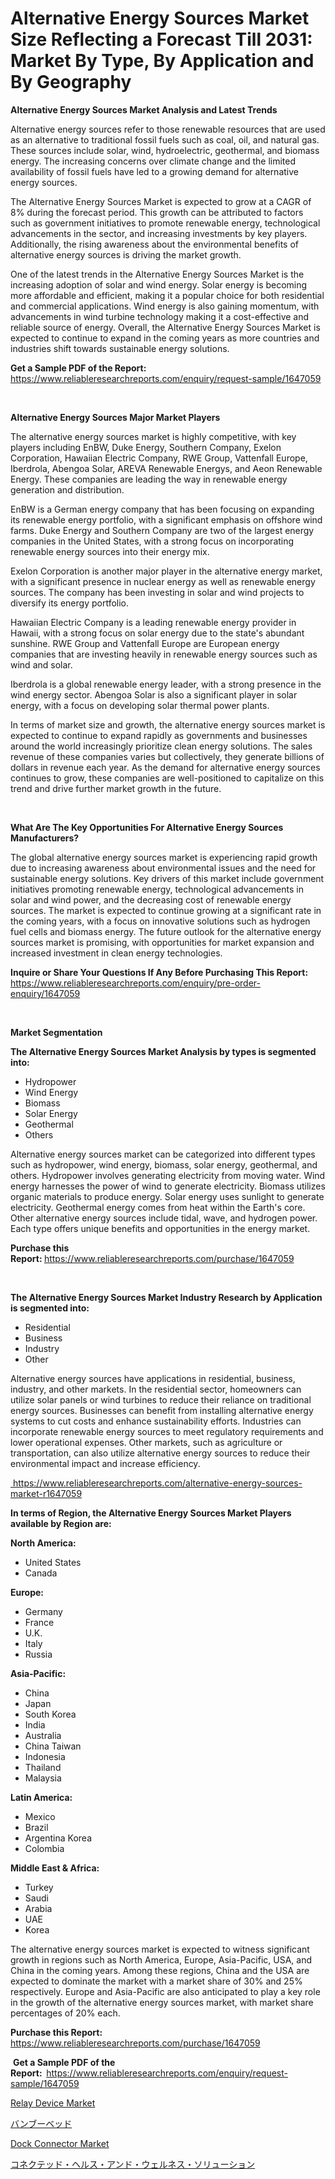 <p><h1>Alternative Energy Sources Market Size Reflecting a Forecast Till 2031: Market By Type, By Application and By Geography</h1></p><p><strong>Alternative Energy Sources Market Analysis and Latest Trends</strong></p>
<p><p>Alternative energy sources refer to those renewable resources that are used as an alternative to traditional fossil fuels such as coal, oil, and natural gas. These sources include solar, wind, hydroelectric, geothermal, and biomass energy. The increasing concerns over climate change and the limited availability of fossil fuels have led to a growing demand for alternative energy sources.</p><p>The Alternative Energy Sources Market is expected to grow at a CAGR of 8% during the forecast period. This growth can be attributed to factors such as government initiatives to promote renewable energy, technological advancements in the sector, and increasing investments by key players. Additionally, the rising awareness about the environmental benefits of alternative energy sources is driving the market growth.</p><p>One of the latest trends in the Alternative Energy Sources Market is the increasing adoption of solar and wind energy. Solar energy is becoming more affordable and efficient, making it a popular choice for both residential and commercial applications. Wind energy is also gaining momentum, with advancements in wind turbine technology making it a cost-effective and reliable source of energy. Overall, the Alternative Energy Sources Market is expected to continue to expand in the coming years as more countries and industries shift towards sustainable energy solutions.</p></p>
<p><strong>Get a Sample PDF of the Report:&nbsp;</strong> <a href="https://www.reliableresearchreports.com/enquiry/request-sample/1647059">https://www.reliableresearchreports.com/enquiry/request-sample/1647059</a></p>
<p>&nbsp;</p>
<p><strong>Alternative Energy Sources Major Market Players</strong></p>
<p><p>The alternative energy sources market is highly competitive, with key players including EnBW, Duke Energy, Southern Company, Exelon Corporation, Hawaiian Electric Company, RWE Group, Vattenfall Europe, Iberdrola, Abengoa Solar, AREVA Renewable Energys, and Aeon Renewable Energy. These companies are leading the way in renewable energy generation and distribution.</p><p>EnBW is a German energy company that has been focusing on expanding its renewable energy portfolio, with a significant emphasis on offshore wind farms. Duke Energy and Southern Company are two of the largest energy companies in the United States, with a strong focus on incorporating renewable energy sources into their energy mix.</p><p>Exelon Corporation is another major player in the alternative energy market, with a significant presence in nuclear energy as well as renewable energy sources. The company has been investing in solar and wind projects to diversify its energy portfolio.</p><p>Hawaiian Electric Company is a leading renewable energy provider in Hawaii, with a strong focus on solar energy due to the state's abundant sunshine. RWE Group and Vattenfall Europe are European energy companies that are investing heavily in renewable energy sources such as wind and solar.</p><p>Iberdrola is a global renewable energy leader, with a strong presence in the wind energy sector. Abengoa Solar is also a significant player in solar energy, with a focus on developing solar thermal power plants.</p><p>In terms of market size and growth, the alternative energy sources market is expected to continue to expand rapidly as governments and businesses around the world increasingly prioritize clean energy solutions. The sales revenue of these companies varies but collectively, they generate billions of dollars in revenue each year. As the demand for alternative energy sources continues to grow, these companies are well-positioned to capitalize on this trend and drive further market growth in the future.</p></p>
<p>&nbsp;</p>
<p><strong>What Are The Key Opportunities For Alternative Energy Sources Manufacturers?</strong></p>
<p><p>The global alternative energy sources market is experiencing rapid growth due to increasing awareness about environmental issues and the need for sustainable energy solutions. Key drivers of this market include government initiatives promoting renewable energy, technological advancements in solar and wind power, and the decreasing cost of renewable energy sources. The market is expected to continue growing at a significant rate in the coming years, with a focus on innovative solutions such as hydrogen fuel cells and biomass energy. The future outlook for the alternative energy sources market is promising, with opportunities for market expansion and increased investment in clean energy technologies.</p></p>
<p><strong>Inquire or Share Your Questions If Any Before Purchasing This Report:</strong> <a href="https://www.reliableresearchreports.com/enquiry/pre-order-enquiry/1647059">https://www.reliableresearchreports.com/enquiry/pre-order-enquiry/1647059</a></p>
<p>&nbsp;</p>
<p><strong>Market Segmentation</strong></p>
<p><strong>The Alternative Energy Sources Market Analysis by types is segmented into:</strong></p>
<p><ul><li>Hydropower</li><li>Wind Energy</li><li>Biomass</li><li>Solar Energy</li><li>Geothermal</li><li>Others</li></ul></p>
<p><p>Alternative energy sources market can be categorized into different types such as hydropower, wind energy, biomass, solar energy, geothermal, and others. Hydropower involves generating electricity from moving water. Wind energy harnesses the power of wind to generate electricity. Biomass utilizes organic materials to produce energy. Solar energy uses sunlight to generate electricity. Geothermal energy comes from heat within the Earth's core. Other alternative energy sources include tidal, wave, and hydrogen power. Each type offers unique benefits and opportunities in the energy market.</p></p>
<p><strong>Purchase this Report:&nbsp;</strong><a href="https://www.reliableresearchreports.com/purchase/1647059">https://www.reliableresearchreports.com/purchase/1647059</a></p>
<p>&nbsp;</p>
<p><strong>The Alternative Energy Sources Market Industry Research by Application is segmented into:</strong></p>
<p><ul><li>Residential</li><li>Business</li><li>Industry</li><li>Other</li></ul></p>
<p><p>Alternative energy sources have applications in residential, business, industry, and other markets. In the residential sector, homeowners can utilize solar panels or wind turbines to reduce their reliance on traditional energy sources. Businesses can benefit from installing alternative energy systems to cut costs and enhance sustainability efforts. Industries can incorporate renewable energy sources to meet regulatory requirements and lower operational expenses. Other markets, such as agriculture or transportation, can also utilize alternative energy sources to reduce their environmental impact and increase efficiency.</p></p>
<p><a href="https://www.reliableresearchreports.com/alternative-energy-sources-market-r1647059">&nbsp;https://www.reliableresearchreports.com/alternative-energy-sources-market-r1647059</a></p>
<p><strong>In terms of Region, the Alternative Energy Sources Market Players available by Region are:</strong></p>
<p>
    <p> <strong> North America: </strong>
        <ul>
            <li>United States</li>
            <li>Canada</li>
        </ul>
        </p> 
    <p> <strong> Europe: </strong>
        <ul>
            <li>Germany</li>
            <li>France</li>
            <li>U.K.</li>
            <li>Italy</li>
            <li>Russia</li>
        </ul>
        </p> 
    <p> <strong> Asia-Pacific: </strong>
        <ul>
            <li>China</li>
            <li>Japan</li>
            <li>South Korea</li>
            <li>India</li>
            <li>Australia</li>
            <li>China Taiwan</li>
            <li>Indonesia</li>
            <li>Thailand</li>
            <li>Malaysia</li>
        </ul>
        </p> 
    <p> <strong> Latin America: </strong>
        <ul>
            <li>Mexico</li>
            <li>Brazil</li>
            <li>Argentina Korea</li>
            <li>Colombia</li>
        </ul>
        </p> 
    <p> <strong> Middle East & Africa: </strong>
        <ul>
            <li>Turkey</li>
            <li>Saudi</li>
            <li>Arabia</li>
            <li>UAE</li>
            <li>Korea</li>
        </ul>
    </p>
    </p>
<p><p>The alternative energy sources market is expected to witness significant growth in regions such as North America, Europe, Asia-Pacific, USA, and China in the coming years. Among these regions, China and the USA are expected to dominate the market with a market share of 30% and 25% respectively. Europe and Asia-Pacific are also anticipated to play a key role in the growth of the alternative energy sources market, with market share percentages of 20% each.</p></p>
<p><strong>Purchase this Report: </strong><a href="https://www.reliableresearchreports.com/purchase/1647059">https://www.reliableresearchreports.com/purchase/1647059</a></p>
<p>&nbsp;<strong>Get a Sample PDF of the Report:&nbsp;&nbsp;</strong><a href="https://www.reliableresearchreports.com/enquiry/request-sample/1647059">https://www.reliableresearchreports.com/enquiry/request-sample/1647059</a></p>
<p><strong></strong></p>
<p><p><a href="https://github.com/Airanohannonzb68e5pb53oc1/Market-Research-Report-List-3/blob/main/relay-device-market.md">Relay Device Market</a></p><p><a href="https://github.com/oqoeusbvpadwjs08/Market-Research-Report-List-2/blob/main/7470008149516.md">バンブーベッド</a></p><p><a href="https://github.com/DarrenSipes1990/Market-Research-Report-List-1/blob/main/dock-connector-market.md">Dock Connector Market</a></p><p><a href="https://medium.com/@jacksonwiza1924/2031%E5%B9%B4%E3%81%BE%E3%81%A7%E3%81%AE%E5%B8%82%E5%A0%B4%E8%A6%8F%E6%A8%A1-%E5%B8%82%E5%A0%B4%E3%82%BB%E3%82%B0%E3%83%A1%E3%83%B3%E3%83%86%E3%83%BC%E3%82%B7%E3%83%A7%E3%83%B3-%E5%B8%82%E5%A0%B4%E3%83%88%E3%83%AC%E3%83%B3%E3%83%89-%E6%88%90%E9%95%B7%E5%88%86%E6%9E%90%E4%BA%88%E6%B8%AC%E3%82%92%E5%90%AB%E3%82%80%E7%B9%8B%E3%81%8C%E3%81%A3%E3%81%9F%E5%81%A5%E5%BA%B7%E3%81%A8%E3%82%A6%E3%82%A7%E3%83%AB%E3%83%8D%E3%82%B9%E3%81%AE%E3%82%BD%E3%83%AA%E3%83%A5%E3%83%BC%E3%82%B7%E3%83%A7%E3%83%B3%E5%B8%82%E5%A0%B4-2a0065dcd083">コネクテッド・ヘルス・アンド・ウェルネス・ソリューション</a></p></p>